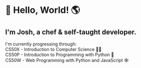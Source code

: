 # 👋 Hello, World! 🌎
## I'm Josh, a chef & self-taught developer.
<!-- I'm actively progressing through [roadmap.sh Full-Stack Developer roadmap](https://roadmap.sh/full-stack).  
HTML
CSS
JS
npm
Git
Tailwind
React
node.js
Python
SwiftUI
Solidity
Rust
-->


I'm currently progressing through:  
CS50X - Introduction to Computer Science 👨‍💻  
CS50P - Introduction to Programming with Python 🐍  
CS50W - Web Programming with Python and JavaScript 🕸️  
   
